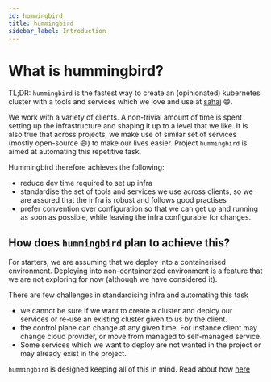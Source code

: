 ```yaml
---
id: hummingbird
title: hummingbird
sidebar_label: Introduction
---
```

# What is hummingbird?

TL;DR: `hummingbird` is the fastest way to create an (opinionated) kubernetes cluster with a tools and services which we love and use at [sahaj](https://github.com/sahajsoft/hummingbird-doc) 😄.

We work with a variety of clients. A non-trivial amount of time is spent setting up the infrastructure and shaping it up to a level that we like. It is also true that across projects, we make use of similar set of services (mostly open-source 😄) to make our lives easier. Project `hummingbird` is aimed at automating this repetitive task.

Hummingbird therefore achieves the following:

* reduce dev time required to set up infra
* standardise the set of tools and services we use across clients, so we are assured that the infra is robust and follows good practises
* prefer convention over configuration so that we can get up and running as soon as possible, while leaving the infra configurable for changes.

## How does `hummingbird` plan to achieve this?

For starters, we are assuming that we deploy into a containerised environment. Deploying into non-containerized environment is a feature that we are not exploring for now (although we have considered it). 

There are few challenges in standardising infra and automating this task

* we cannot be sure if we want to create a cluster and deploy our services or re-use an existing cluster given to us by the client.
* the control plane can change at any given time. For instance client may change cloud provider, or move from managed to self-managed service.
* Some services which we want to deploy are not wanted in the project or may already exist in the project.

`hummingbird` is designed keeping all of this in mind. Read about how [here](/docs/04-Architecture)
